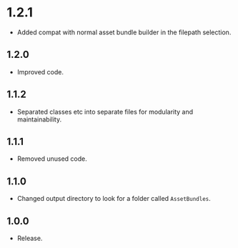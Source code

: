 # 1.2.1

- Added compat with normal asset bundle builder in the filepath selection.

## 1.2.0

- Improved code.

## 1.1.2

- Separated classes etc into separate files for modularity and maintainability.

## 1.1.1

- Removed unused code.

## 1.1.0

- Changed output directory to look for a folder called `AssetBundles`.

## 1.0.0

- Release.
